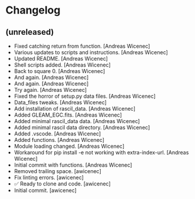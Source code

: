 Changelog
=========


(unreleased)
------------
- Fixed catching return from function. [Andreas Wicenec]
- Various updates to scripts and instructions. [Andreas Wicenec]
- Updated README. [Andreas Wicenec]
- Shell scripts added. [Andreas Wicenec]
- Back to square 0. [Andreas Wicenec]
- And again. [Andreas Wicenec]
- And again. [Andreas Wicenec]
- Try again. [Andreas Wicenec]
- Fixed the horror of setup.py data files. [Andreas Wicenec]
- Data_files tweaks. [Andreas Wicenec]
- Add installation of rascil_data. [Andreas Wicenec]
- Added GLEAM_EGC.fits. [Andreas Wicenec]
- Added minimal rascil_data data. [Andreas Wicenec]
- Added minimal rascil data directory. [Andreas Wicenec]
- Added .vscode. [Andreas Wicenec]
- Added functions. [Andreas Wicenec]
- Module loading changed. [Andreas Wicenec]
- Workaround for pip install -e not working with extra-index-url.
  [Andreas Wicenec]
- Initial commit with functions. [Andreas Wicenec]
- Removed trailing space. [awicenec]
- Fix linting errors. [awicenec]
- ✅ Ready to clone and code. [awicenec]
- Initial commit. [awicenec]


